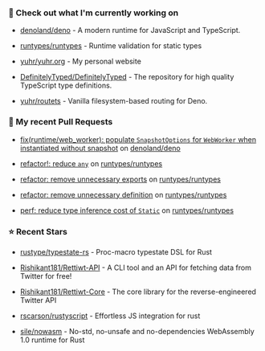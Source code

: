 ### 👷 Check out what I'm currently working on



- [denoland/deno](https://github.com/denoland/deno) - A modern runtime for JavaScript and TypeScript.

- [runtypes/runtypes](https://github.com/runtypes/runtypes) - Runtime validation for static types

- [yuhr/yuhr.org](https://github.com/yuhr/yuhr.org) - My personal website

- [DefinitelyTyped/DefinitelyTyped](https://github.com/DefinitelyTyped/DefinitelyTyped) - The repository for high quality TypeScript type definitions.

- [yuhr/routets](https://github.com/yuhr/routets) - Vanilla filesystem-based routing for Deno.

### 🔨 My recent Pull Requests



- [fix(runtime/web_worker): populate `SnapshotOptions` for `WebWorker` when instantiated without snapshot](https://github.com/denoland/deno/pull/25280) on [denoland/deno](https://github.com/denoland/deno)

- [refactor!: reduce `any`](https://github.com/runtypes/runtypes/pull/368) on [runtypes/runtypes](https://github.com/runtypes/runtypes)

- [refactor: remove unnecessary exports](https://github.com/runtypes/runtypes/pull/367) on [runtypes/runtypes](https://github.com/runtypes/runtypes)

- [refactor: remove unnecessary definition](https://github.com/runtypes/runtypes/pull/366) on [runtypes/runtypes](https://github.com/runtypes/runtypes)

- [perf: reduce type inference cost of `Static`](https://github.com/runtypes/runtypes/pull/365) on [runtypes/runtypes](https://github.com/runtypes/runtypes)

### ⭐ Recent Stars



- [rustype/typestate-rs](https://github.com/rustype/typestate-rs) - Proc-macro typestate DSL for Rust

- [Rishikant181/Rettiwt-API](https://github.com/Rishikant181/Rettiwt-API) - A CLI tool and an API for fetching data from Twitter for free!

- [Rishikant181/Rettiwt-Core](https://github.com/Rishikant181/Rettiwt-Core) - The core library for the reverse-engineered Twitter API

- [rscarson/rustyscript](https://github.com/rscarson/rustyscript) - Effortless JS integration for rust 

- [sile/nowasm](https://github.com/sile/nowasm) - No-std, no-unsafe and no-dependencies WebAssembly 1.0 runtime for Rust